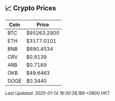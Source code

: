 ## 📈 Crypto Prices

| Coin | Price |
| ---- | ----- |
| BTC | $95263.2900 |
| ETH | $3177.0101 |
| BNB | $690.4534 |
| CRV | $0.8139 |
| ARB | $0.7169 |
| OKB | $49.6463 |
| DOGE | $0.3440 |

_Last Updated: 2025-01-14 16:30:38.186 +0800 HKT_